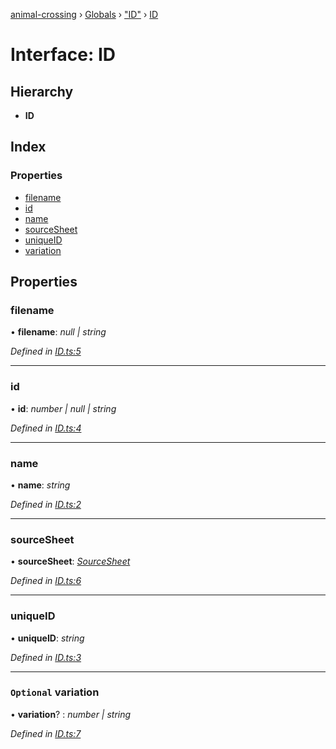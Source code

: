 [animal-crossing](../README.md) › [Globals](../globals.md) › ["ID"](../modules/_id_.md) › [ID](_id_.id.md)

# Interface: ID

## Hierarchy

* **ID**

## Index

### Properties

* [filename](_id_.id.md#filename)
* [id](_id_.id.md#id)
* [name](_id_.id.md#name)
* [sourceSheet](_id_.id.md#sourcesheet)
* [uniqueID](_id_.id.md#uniqueid)
* [variation](_id_.id.md#optional-variation)

## Properties

###  filename

• **filename**: *null | string*

*Defined in [ID.ts:5](https://github.com/Norviah/animal-crossing/blob/ac736df/module/types/ID.ts#L5)*

___

###  id

• **id**: *number | null | string*

*Defined in [ID.ts:4](https://github.com/Norviah/animal-crossing/blob/ac736df/module/types/ID.ts#L4)*

___

###  name

• **name**: *string*

*Defined in [ID.ts:2](https://github.com/Norviah/animal-crossing/blob/ac736df/module/types/ID.ts#L2)*

___

###  sourceSheet

• **sourceSheet**: *[SourceSheet](../enums/_id_.sourcesheet.md)*

*Defined in [ID.ts:6](https://github.com/Norviah/animal-crossing/blob/ac736df/module/types/ID.ts#L6)*

___

###  uniqueID

• **uniqueID**: *string*

*Defined in [ID.ts:3](https://github.com/Norviah/animal-crossing/blob/ac736df/module/types/ID.ts#L3)*

___

### `Optional` variation

• **variation**? : *number | string*

*Defined in [ID.ts:7](https://github.com/Norviah/animal-crossing/blob/ac736df/module/types/ID.ts#L7)*
